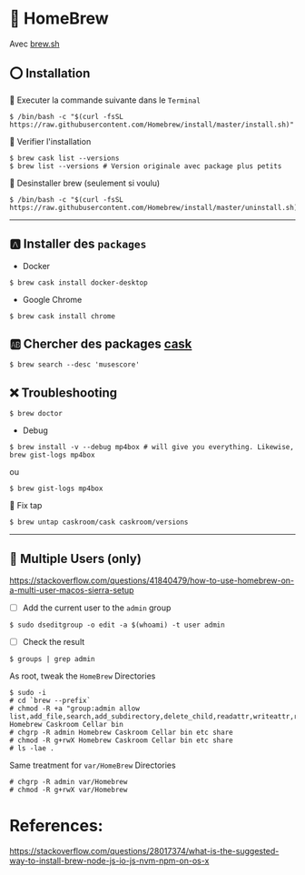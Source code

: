 # :beer: HomeBrew

Avec [brew.sh](http://brew.sh/)

## :o: Installation

:round_pushpin: Executer la commande suivante dans le `Terminal`

```
$ /bin/bash -c "$(curl -fsSL https://raw.githubusercontent.com/Homebrew/install/master/install.sh)"
```

:round_pushpin: Verifier l'installation

```
$ brew cask list --versions
$ brew list --versions # Version originale avec package plus petits
```

:round_pushpin: Desinstaller brew (seulement si voulu)

```
$ /bin/bash -c "$(curl -fsSL https://raw.githubusercontent.com/Homebrew/install/master/uninstall.sh)"
```

<hr/>


## :a: Installer des `packages`

* Docker

```
$ brew cask install docker-desktop
```

* Google Chrome

```
$ brew cask install chrome
```

## :ab: Chercher des packages [cask](https://formulae.brew.sh/cask/)

```
$ brew search --desc 'musescore' 
```

 
## :x: Troubleshooting

```
$ brew doctor
```

* Debug

```
$ brew install -v --debug mp4box # will give you everything. Likewise, brew gist-logs mp4box
```

ou

```
$ brew gist-logs mp4box
```

:round_pushpin: Fix tap

```
$ brew untap caskroom/cask caskroom/versions
```

<hr/>


## :busts_in_silhouette: Multiple Users (only)

https://stackoverflow.com/questions/41840479/how-to-use-homebrew-on-a-multi-user-macos-sierra-setup

- [ ]  Add the current user to the `admin` group

```
$ sudo dseditgroup -o edit -a $(whoami) -t user admin
```

- [ ] Check the result

```
$ groups | grep admin
```

As root, tweak the `HomeBrew` Directories

```
$ sudo -i
# cd `brew --prefix`
# chmod -R +a "group:admin allow list,add_file,search,add_subdirectory,delete_child,readattr,writeattr,readextattr,writeextattr,readsecurity,file_inherit,directory_inherit" Homebrew Caskroom Cellar bin
# chgrp -R admin Homebrew Caskroom Cellar bin etc share
# chmod -R g+rwX Homebrew Caskroom Cellar bin etc share
# ls -lae .
```

Same treatment for `var/HomeBrew` Directories

```
# chgrp -R admin var/Homebrew
# chmod -R g+rwX var/Homebrew
```


# References:

https://stackoverflow.com/questions/28017374/what-is-the-suggested-way-to-install-brew-node-js-io-js-nvm-npm-on-os-x
